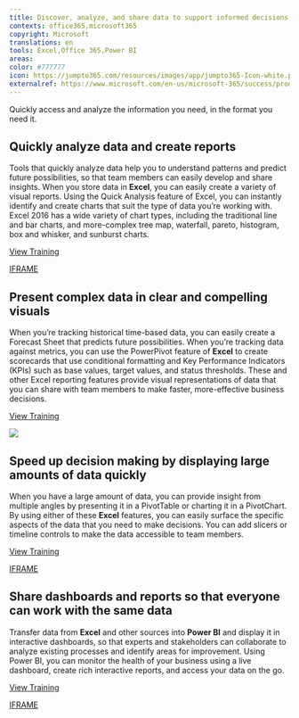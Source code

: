 ```yaml
---
title: Discover, analyze, and share data to support informed decisions
contexts: office365,microsoft365
copyright: Microsoft
translations: en
tools: Excel,Office 365,Power BI
areas: 
color: #777777
icon: https://jumpto365.com/resources/images/app/jumpto365-Icon-white.png
externalref: https://www.microsoft.com/en-us/microsoft-365/success/productivitylibrary/discover-analyze-and-share-data-to-support-informed-decisions
---
```

Quickly access and analyze the information you need, in the format you need it.


## Quickly analyze data and create reports

Tools that quickly analyze data help you to understand patterns and predict future possibilities, so that team members can easily develop and share insights. When you store data in **Excel**, you can easily create a variety of visual reports. Using the Quick Analysis feature of Excel, you can instantly identify and create charts that suit the type of data you’re working with. Excel 2016 has a wide variety of chart types, including the traditional line and bar charts, and more-complex tree map, waterfall, pareto, histogram, box and whisker, and sunburst charts.

[View Training](https://support.office.com/article/Analyze-your-data-instantly-9e382e73-7f5e-495a-a8dc-be8225b1bb78)

[IFRAME](https://www.microsoft.com/en-us/videoplayer/embed/RE1UF1t)

## Present complex data in clear and compelling visuals

When you’re tracking historical time-based data, you can easily create a Forecast Sheet that predicts future possibilities. When you’re tracking data against metrics, you can use the PowerPivot feature of **Excel** to create scorecards that use conditional formatting and Key Performance Indicators (KPIs) such as base values, target values, and status thresholds. These and other Excel reporting features provide visual representations of data that you can share with team members to make faster, more-effective business decisions.

[View Training](https://support.office.com/article/Key-Performance-Indicators-KPIs-in-Power-Pivot-e653edef-8a21-40e4-9ece-83a6c8c306aa)

![](http://img-prod-cms-rt-microsoft-com.akamaized.net/cms/api/am/imageFileData/RE1NOfY?ver=0bc4)

## Speed up decision making by displaying large amounts of data quickly

When you have a large amount of data, you can provide insight from multiple angles by presenting it in a PivotTable or charting it in a PivotChart. By using either of these **Excel** features, you can easily surface the specific aspects of the data that you need to make decisions. You can add slicers or timeline controls to make the data accessible to team members.

[View Training](https://support.office.com/article/Overview-of-PivotTable-and-PivotChart-reports-527c8fa3-02c0-445a-a2db-7794676bce96)

[IFRAME](https://www.microsoft.com/en-us/videoplayer/embed/RE1URXt)

## Share dashboards and reports so that everyone can work with the same data

Transfer data from **Excel** and other sources into **Power BI** and display it in interactive dashboards, so that experts and stakeholders can collaborate to analyze existing processes and identify areas for improvement. Using Power BI, you can monitor the health of your business using a live dashboard, create rich interactive reports, and access your data on the go.

[View Training](https://powerbi.microsoft.com/guided-learning/powerbi-learning-5-2-upload-excel)

[IFRAME](https://www.microsoft.com/en-us/videoplayer/embed/RE1UF3H)

